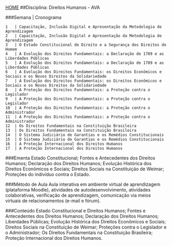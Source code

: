 [HOME](https://github.COM/Webschool-io/Ensino-Superior-de-Informatica-GRATUITO) 
##Disciplina: Direitos Humanos - AVA

###Semana | Cronograma
```
1	| Capacitação, Inclusão Digital e Apresentação da Metodologia de Aprendizagem
2	| Capacitação, Inclusão Digital e Apresentação da Metodologia de Aprendizagem
3	| O Estado Constitucional de Direito e a Segurança dos Direitos do Homem
4	| A Evolução dos Direitos Fundamentais: a Declaração de 1789 e as Liberdades Públicas
5	| A Evolução dos Direitos Fundamentais: a Declaração de 1789 e as Liberdades Públicas
6	| A Evolução dos Direitos Fundamentais: os Direitos Econômicos e Sociais e os Novos Direitos da Solidariedade
7	| A Evolução dos Direitos Fundamentais: os Direitos Econômicos e Sociais e os Novos Direitos da Solidariedade
8	| A Proteção dos Direitos Fundamentais: a Proteção contra o Legislador
9	| A Proteção dos Direitos Fundamentais: a Proteção contra o Legislador
10	| A Proteção dos Direitos Fundamentais: a Proteção contra o Administrador
11	| A Proteção dos Direitos Fundamentais: a Proteção contra o Administrador
12	| Os Direitos Fundamentais na Constituição Brasileira
13	| Os Direitos Fundamentais na Constituição Brasileira
14	| O Sistema Judiciário de Garantias e os Remédios Constitucionais
15	| O Sistema Judiciário de Garantias e os Remédios Constitucionais
16	| A Proteção Internacional dos Direitos Humanos
17	| A Proteção Internacional dos Direitos Humanos

```
###Ementa
Estado Constitucional; Fontes e Antecedentes dos Direitos Humanos; Declaração dos Direitos Humanos; Evolução Histórica dos Direitos Econômicos e Sociais; Direitos Sociais na Constituição de Weimar; Proteções do indivíduo contra o Estado.

###Método de Aula
Aula interativa em ambiente virtual de aprendizagem (plataforma Moodle), atividades de autodesenvolvimento, atividades colaborativas, verificação de aprendizagem, comunicação via meios virtuais de relacionamentos (e-mail e fórum).

###Conteúdo
Estado Constitucional e Direitos Humanos; Fontes e Antecedentes dos Direitos Humanos; Declaração dos Direitos Humanos; Liberdades Públicas; Evolução Histórica dos Direitos Econômicos e Sociais; Direitos Sociais na Constituição de Weimar; Proteções contra o Legislador e o Administrador; Os Direitos Fundamentais na Constituição Brasileira; Proteção Internacional dos Direitos Humanos.